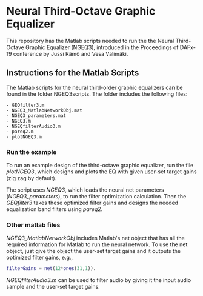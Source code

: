 # Neural Third-Octave Graphic Equalizer
This repository has the Matlab scripts needed to run the the Neural Third-Octave Graphic Equalizer (NGEQ3), introduced in the Proceedings of DAFx-19 conference by Jussi Rämö and Vesa Välimäki.

## Instructions for the Matlab Scripts
The Matlab scripts for the neural third-order graphic equalizers can be found in the folder NGEQ3scripts. The folder includes the following files:

    - GEQfilter3.m
    - NGEQ3_MatlabNetworkObj.mat
    - NGEQ3_parameters.mat
    - NGEQ3.m 
    - NGEQfilterAudio3.m
    - pareq2.m
    - plotNGEQ3.m

### Run the example
To run an example design of the third-octave graphic equalizer, run the file *plotNGEQ3*, which designs and plots the EQ with given user-set target gains (zig zag by default).

The script uses *NGEQ3*, which loads the neural net parameters (*NGEQ3_parameters*), to run the filter optimization calculation. Then the *GEQfilter3* takes these optimized filter gains and designs the needed equalization band filters using *pareq2*.

### Other matlab files
*NGEQ3_MatlabNetworkObj* includes Matlab's net object that has all the required information for Matlab to run the neural network. To use the net object, just give the object the user-set target gains and it outputs the optimized filter gains, e.g., 

``` matlab
filterGains = net(12*ones(31,1)).
``` 

*NGEQfilterAudio3.m* can be used to filter audio by giving it the input audio sample and the user-set target gains.

